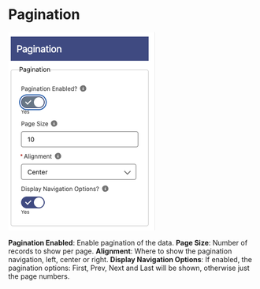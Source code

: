 # Pagination

![Pagination](./preview.png)

**Pagination Enabled**: Enable pagination of the data.
**Page Size**: Number of records to show per page.
**Alignment**: Where to show the pagination navigation, left, center or right.
**Display Navigation Options**: If enabled, the pagination options: First, Prev, Next and Last will be shown, otherwise just the page numbers.
